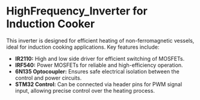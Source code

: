 # HighFrequency_Inverter for Induction Cooker
This inverter is designed for efficient heating of non-ferromagnetic vessels, ideal for induction cooking applications. Key features include:

- **IR2110:** High and low side driver for efficient switching of MOSFETs.
- **IRF540:** Power MOSFETs for reliable and high-efficiency operation.
- **6N135 Optocoupler:** Ensures safe electrical isolation between the control and power circuits.
- **STM32 Control:** Can be connected via header pins for PWM signal input, allowing precise control over the heating process.
